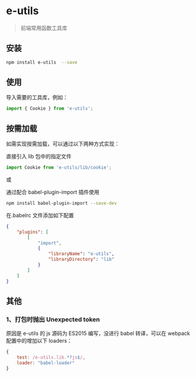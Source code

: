 # e-utils

> 前端常用函数工具库

## 安装

```sh
npm install e-utils  --save
```

## 使用

导入需要的工具库，例如：

```javascript
import { Cookie } from 'e-utils';
```

## 按需加载

如需实现按需加载，可以通过以下两种方式实现：

直接引入 lib 包中的指定文件

```javascript
import Cookie from 'e-utils/lib/cookie';
```

或

通过配合 babel-plugin-import 插件使用

```sh
npm install babel-plugin-import --save-dev
```

在.babelrc 文件添加如下配置

```json
{
	"plugins": [
		[
			"import",
			{
				"libraryName": "e-utils",
				"libraryDirectory": "lib"
			}
		]
	]
}
```

## 其他

### 1、打包时抛出 Unexpected token

原因是 e-utils 的 js 源码为 ES2015 编写，没进行 babel 转译，可以在 webpack 配置中的增加以下 loaders：

```javascript
{
	test: /e-utils.lib.*?js$/,
	loader: "babel-loader"
}
```
